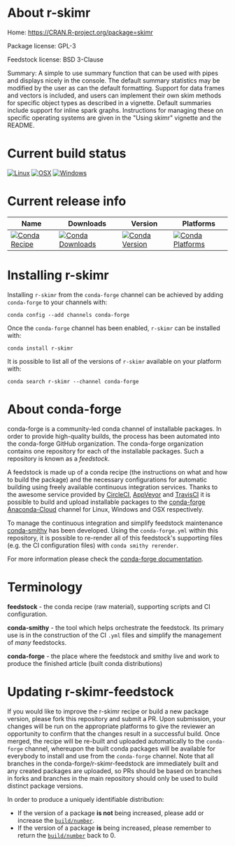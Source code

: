 About r-skimr
=============

Home: https://CRAN.R-project.org/package=skimr

Package license: GPL-3

Feedstock license: BSD 3-Clause

Summary: A simple to use summary function that can be used with pipes and displays nicely in the console. The default summary statistics may be  modified by the user as can the default formatting. Support for data frames  and vectors is included, and users can implement their own skim methods for specific object types as described in a vignette. Default summaries include support for inline spark graphs. Instructions for managing these on  specific operating systems are given in the "Using skimr" vignette and the  README.



Current build status
====================

[![Linux](https://img.shields.io/circleci/project/github/conda-forge/r-skimr-feedstock/master.svg?label=Linux)](https://circleci.com/gh/conda-forge/r-skimr-feedstock)
[![OSX](https://img.shields.io/travis/conda-forge/r-skimr-feedstock/master.svg?label=macOS)](https://travis-ci.org/conda-forge/r-skimr-feedstock)
[![Windows](https://img.shields.io/appveyor/ci/conda-forge/r-skimr-feedstock/master.svg?label=Windows)](https://ci.appveyor.com/project/conda-forge/r-skimr-feedstock/branch/master)

Current release info
====================

| Name | Downloads | Version | Platforms |
| --- | --- | --- | --- |
| [![Conda Recipe](https://img.shields.io/badge/recipe-r--skimr-green.svg)](https://anaconda.org/conda-forge/r-skimr) | [![Conda Downloads](https://img.shields.io/conda/dn/conda-forge/r-skimr.svg)](https://anaconda.org/conda-forge/r-skimr) | [![Conda Version](https://img.shields.io/conda/vn/conda-forge/r-skimr.svg)](https://anaconda.org/conda-forge/r-skimr) | [![Conda Platforms](https://img.shields.io/conda/pn/conda-forge/r-skimr.svg)](https://anaconda.org/conda-forge/r-skimr) |

Installing r-skimr
==================

Installing `r-skimr` from the `conda-forge` channel can be achieved by adding `conda-forge` to your channels with:

```
conda config --add channels conda-forge
```

Once the `conda-forge` channel has been enabled, `r-skimr` can be installed with:

```
conda install r-skimr
```

It is possible to list all of the versions of `r-skimr` available on your platform with:

```
conda search r-skimr --channel conda-forge
```


About conda-forge
=================

conda-forge is a community-led conda channel of installable packages.
In order to provide high-quality builds, the process has been automated into the
conda-forge GitHub organization. The conda-forge organization contains one repository
for each of the installable packages. Such a repository is known as a *feedstock*.

A feedstock is made up of a conda recipe (the instructions on what and how to build
the package) and the necessary configurations for automatic building using freely
available continuous integration services. Thanks to the awesome service provided by
[CircleCI](https://circleci.com/), [AppVeyor](http://www.appveyor.com/)
and [TravisCI](https://travis-ci.org/) it is possible to build and upload installable
packages to the [conda-forge](https://anaconda.org/conda-forge)
[Anaconda-Cloud](http://docs.anaconda.org/) channel for Linux, Windows and OSX respectively.

To manage the continuous integration and simplify feedstock maintenance
[conda-smithy](http://github.com/conda-forge/conda-smithy) has been developed.
Using the ``conda-forge.yml`` within this repository, it is possible to re-render all of
this feedstock's supporting files (e.g. the CI configuration files) with ``conda smithy rerender``.

For more information please check the [conda-forge documentation](https://conda-forge.org/docs/).

Terminology
===========

**feedstock** - the conda recipe (raw material), supporting scripts and CI configuration.

**conda-smithy** - the tool which helps orchestrate the feedstock.
                   Its primary use is in the construction of the CI ``.yml`` files
                   and simplify the management of *many* feedstocks.

**conda-forge** - the place where the feedstock and smithy live and work to
                  produce the finished article (built conda distributions)


Updating r-skimr-feedstock
==========================

If you would like to improve the r-skimr recipe or build a new
package version, please fork this repository and submit a PR. Upon submission,
your changes will be run on the appropriate platforms to give the reviewer an
opportunity to confirm that the changes result in a successful build. Once
merged, the recipe will be re-built and uploaded automatically to the
`conda-forge` channel, whereupon the built conda packages will be available for
everybody to install and use from the `conda-forge` channel.
Note that all branches in the conda-forge/r-skimr-feedstock are
immediately built and any created packages are uploaded, so PRs should be based
on branches in forks and branches in the main repository should only be used to
build distinct package versions.

In order to produce a uniquely identifiable distribution:
 * If the version of a package **is not** being increased, please add or increase
   the [``build/number``](http://conda.pydata.org/docs/building/meta-yaml.html#build-number-and-string).
 * If the version of a package **is** being increased, please remember to return
   the [``build/number``](http://conda.pydata.org/docs/building/meta-yaml.html#build-number-and-string)
   back to 0.